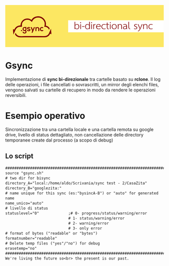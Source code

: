 [![](this_web/img/banner.png)](https://beautifuljekyll.com/plans/)

# Gsync
Implementazione di **sync bi-direzionale** tra cartelle basato su **rclone**. Il log delle operazioni, i file cancellati o sovrascritti, un mirror degli elenchi files, vengono salvati su cartelle di recupero in modo da rendere le operazioni reversibili.

# Esempio operativo
Sincronizzazione tra una cartella locale e una cartella remota su google drive, livello di status dettagliato, non cancellazione delle directory temporanee create dal processo (a scopo di debug)


## Lo script
```
#######################################################################################################################
source "gsync.sh"
# two dir for bisync
directory_A="local:/home/aldo/Scrivania/sync test - 2/CasaZita"
directory_B="googlezita:"
# name unique for this sync (es:"bysincA-B") or "auto" for generated name
name_unico="auto"
# livello di status
statuslevel="0"             ;# 0- progress/status/warning/error
                            # 1- status/warning/error
                            # 2- warning/error
                            # 3- only error
# format of bytes ("readable" or "bytes")
formatnumber="readable"     
# Delete temp files ("yes"/"no") for debug
erasetemp="no"            
#######################################################################################################################
We're living the future so<br> the present is our past.
```